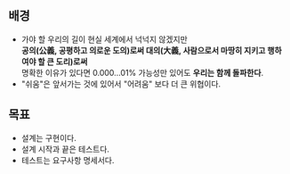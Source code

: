 ## 배경
- 가야 할 우리의 길이 현실 세계에서 넉넉지 않겠지만  
  **공의(公義, 공평하고 의로운 도의)로써 대의(大義, 사람으로서 마땅히 지키고 행하여야 할 큰 도리)로써**  
  명확한 이유가 있다면 0.000…01% 가능성만 있어도 **우리는 함께 돌파한다**.
- "쉬움"은 앞서가는 것에 있어서 "어려움" 보다 더 큰 위협이다. 

## 목표
- 설계는 구현이다.
- 설계 시작과 끝은 테스트다.
- 테스트는 요구사항 명세서다.

